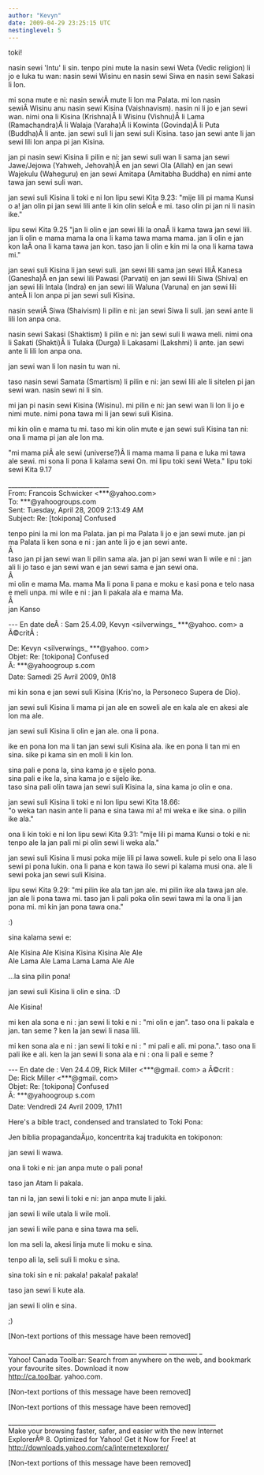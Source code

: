 ```yaml
---
author: "Kevyn"
date: 2009-04-29 23:25:15 UTC
nestinglevel: 5
---
```

toki!  
  
nasin sewi 'Intu' li sin. tenpo pini mute la nasin sewi Weta (Vedic religion) li jo e luka tu wan: nasin sewi Wisinu en nasin sewi Siwa en nasin sewi Sakasi li lon.  
  
mi sona mute e ni: nasin sewiÂ mute li lon ma Palata. mi lon nasin sewiÂ Wisinu anu nasin sewi Kisina (Vaishnavism). nasin ni li jo e jan sewi wan. nimi ona li Kisina (Krishna)Â li Wisinu (Vishnu)Â li Lama (Ramachandra)Â li Walaja (Varaha)Â li Kowinta (Govinda)Â li Puta (Buddha)Â li ante. jan sewi suli li jan sewi suli Kisina. taso jan sewi ante li jan sewi lili lon anpa pi jan Kisina.  
  
jan pi nasin sewi Kisina li pilin e ni: jan sewi suli wan li sama jan sewi Jawe/Jejowa (Yahweh, Jehovah)Â en jan sewi Ola (Allah) en jan sewi Wajekulu (Waheguru) en jan sewi Amitapa (Amitabha Buddha) en nimi ante tawa jan sewi suli wan.  
  
jan sewi suli Kisina li toki e ni lon lipu sewi Kita 9.23: "mije lili pi mama Kunsi o a! jan olin pi jan sewi lili ante li kin olin seloÂ e mi. taso olin pi jan ni li nasin ike."  
  
lipu sewi Kita 9.25 "jan li olin e jan sewi lili la onaÂ li kama tawa jan sewi lili. jan li olin e mama mama la ona li kama tawa mama mama. jan li olin e jan kon laÂ ona li kama tawa jan kon. taso jan li olin e kin mi la ona li kama tawa mi."  
  
jan sewi suli Kisina li jan sewi suli. jan sewi lili sama jan sewi liliÂ Kanesa (Ganesha)Â en jan sewi lili Pawasi (Parvati) en jan sewi lili Siwa (Shiva) en jan sewi lili Intala (Indra) en jan sewi lili Waluna (Varuna) en jan sewi lili anteÂ li lon anpa pi jan sewi suli Kisina.  
  
  
  
nasin sewiÂ Siwa (Shaivism) li pilin e ni: jan sewi Siwa li suli. jan sewi ante li lili lon anpa ona.  
  
nasin sewi Sakasi (Shaktism) li pilin e ni: jan sewi suli li wawa meli. nimi ona li Sakati (Shakti)Â li Tulaka (Durga) li Lakasami (Lakshmi) li ante. jan sewi ante li lili lon anpa ona.  
  
jan sewi wan li lon nasin tu wan ni.  
  
taso nasin sewi Samata (Smartism) li pilin e ni: jan sewi lili ale li sitelen pi jan sewi wan. nasin sewi ni li sin.  
  
mi jan pi nasin sewi Kisina (Wisinu). mi pilin e ni: jan sewi wan li lon li jo e nimi mute. nimi pona tawa mi li jan sewi suli Kisina.  
  
mi kin olin e mama tu mi. taso mi kin olin mute e jan sewi suli Kisina tan ni: ona li mama pi jan ale lon ma.  
  
"mi mama piÂ ale sewi (universe?)Â li mama mama li pana e luka mi tawa ale sewi. mi sona li pona li kalama sewi On. mi lipu toki sewi Weta." lipu toki sewi Kita 9.17  
  
  
\_\_\_\_\_\_\_\_\_\_\_\_\_\_\_\_\_\_\_\_\_\_\_\_\_\_\_\_\_\_\_\_  
From: Francois Schwicker <\*\*\*@yahoo.com>  
To: \*\*\*@yahoogroups.com  
Sent: Tuesday, April 28, 2009 2:13:49 AM  
Subject: Re: \[tokipona\] Confused  
  
  
  
  
  
tenpo pini la mi lon ma Palata. jan pi ma Palata li jo e jan sewi mute. jan pi ma Palata li ken sona e ni : jan ante li jo e jan sewi ante.  
Â   
taso jan pi jan sewi wan li pilin sama ala. jan pi jan sewi wan li wile e ni : jan ali li jo taso e jan sewi wan e jan sewi sama e jan sewi ona.  
Â   
mi olin e mama Ma. mama Ma li pona li pana e moku e kasi pona e telo nasa e meli unpa. mi wile e ni : jan li pakala ala e mama Ma.  
Â   
jan Kanso  
  
\--- En date deÂ : Sam 25.4.09, Kevyn <silverwings\_ \*\*\*@yahoo. com> a Ã©critÂ :  
  
De: Kevyn <silverwings\_ \*\*\*@yahoo. com>  
Objet: Re: \[tokipona\] Confused  
Ã: \*\*\*@yahoogroup s.com  
Date: Samedi 25 Avril 2009, 0h18  
  
mi kin sona e jan sewi suli Kisina (Kris'no, la Personeco Supera de Dio).  
  
jan sewi suli Kisina li mama pi jan ale en soweli ale en kala ale en akesi ale lon ma ale.  
  
jan sewi suli Kisina li olin e jan ale. ona li pona.  
  
ike en pona lon ma li tan jan sewi suli Kisina ala. ike en pona li tan mi en sina. sike pi kama sin en moli li kin lon.  
  
sina pali e pona la, sina kama jo e sijelo pona.  
sina pali e ike la, sina kama jo e sijelo ike.  
taso sina pali olin tawa jan sewi suli Kisina la, sina kama jo olin e ona.  
  
jan sewi suli Kisina li toki e ni lon lipu sewi Kita 18.66:  
"o weka tan nasin ante li pana e sina tawa mi a! mi weka e ike sina. o pilin ike ala."  
  
ona li kin toki e ni lon lipu sewi Kita 9.31: "mije lili pi mama Kunsi o toki e ni: tenpo ale la jan pali mi pi olin sewi li weka ala."  
  
jan sewi suli Kisina li musi poka mije lili pi lawa soweli. kule pi selo ona li laso sewi pi pona lukin. ona li pana e kon tawa ilo sewi pi kalama musi ona. ale li sewi poka jan sewi suli Kisina.  
  
lipu sewi Kita 9.29: "mi pilin ike ala tan jan ale. mi pilin ike ala tawa jan ale. jan ale li pona tawa mi. taso jan li pali poka olin sewi tawa mi la ona li jan pona mi. mi kin jan pona tawa ona."  
  
:)  
  
sina kalama sewi e:  
  
Ale Kisina Ale Kisina Kisina Kisina Ale Ale  
Ale Lama Ale Lama Lama Lama Ale Ale  
  
...la sina pilin pona!  
  
jan sewi suli Kisina li olin e sina. :D  
  
Ale Kisina!  
  
mi ken ala sona e ni : jan sewi li toki e ni : "mi olin e jan". taso ona li pakala e jan. tan seme ? ken la jan sewi li nasa lili.  
  
mi ken sona ala e ni : jan sewi li toki e ni : " mi pali e ali. mi pona.". taso ona li pali ike e ali. ken la jan sewi li sona ala e ni : ona li pali e seme ?  
  
\--- En date de : Ven 24.4.09, Rick Miller <\*\*\*@gmail. com> a Ã©crit :  
De: Rick Miller <\*\*\*@gmail. com>  
Objet: Re: \[tokipona\] Confused  
Ã: \*\*\*@yahoogroup s.com  
Date: Vendredi 24 Avril 2009, 17h11  
  
Here's a bible tract, condensed and translated to Toki Pona:  
  
Jen biblia propagandaÄµo, koncentrita kaj tradukita en tokiponon:  
  
jan sewi li wawa.  
  
ona li toki e ni: jan anpa mute o pali pona!  
  
taso jan Atam li pakala.  
  
tan ni la, jan sewi li toki e ni: jan anpa mute li jaki.  
  
jan sewi li wile utala li wile moli.  
  
jan sewi li wile pana e sina tawa ma seli.  
  
lon ma seli la, akesi linja mute li moku e sina.  
  
tenpo ali la, seli suli li moku e sina.  
  
sina toki sin e ni: pakala! pakala! pakala!  
  
taso jan sewi li kute ala.  
  
jan sewi li olin e sina.  
  
;)  
  
\[Non-text portions of this message have been removed\]  
  
\_\_\_\_\_\_\_\_\_\_\_\_ \_\_\_\_\_\_\_\_\_ \_\_\_\_\_\_\_\_\_ \_\_\_\_\_\_\_\_\_ \_\_\_\_\_\_\_\_\_ \_\_\_\_\_\_\_\_\_ \_  
Yahoo! Canada Toolbar: Search from anywhere on the web, and bookmark your favourite sites. Download it now  
http://ca.toolbar. yahoo.com.  
  
\[Non-text portions of this message have been removed\]  
  
\[Non-text portions of this message have been removed\]  
  
  
  
  
  
\_\_\_\_\_\_\_\_\_\_\_\_\_\_\_\_\_\_\_\_\_\_\_\_\_\_\_\_\_\_\_\_\_\_\_\_\_\_\_\_\_\_\_\_\_\_\_\_\_\_\_\_\_\_\_\_\_\_\_\_\_\_\_\_\_\_  
Make your browsing faster, safer, and easier with the new Internet ExplorerÂ® 8. Optimized for Yahoo! Get it Now for Free! at http://downloads.yahoo.com/ca/internetexplorer/  
  
\[Non-text portions of this message have been removed\]